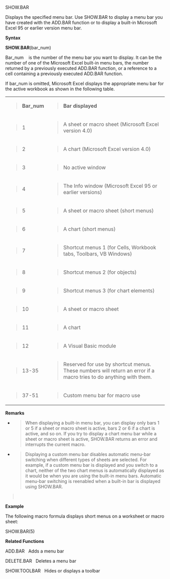 SHOW.BAR

Displays the specified menu bar. Use SHOW.BAR to display a menu bar you
have created with the ADD.BAR function or to display a built-in
Microsoft Excel 95 or earlier version menu bar.

**Syntax**

**SHOW.BAR**(bar\_num)

Bar\_num    is the number of the menu bar you want to display. It can be
the number of one of the Microsoft Excel built-in menu bars, the number
returned by a previously executed ADD.BAR function, or a reference to a
cell containing a previously executed ADD.BAR function.

If bar\_num is omitted, Microsoft Excel displays the appropriate menu
bar for the active workbook as shown in the following table.

<table>
<tbody>
<tr class="odd">
<td><blockquote>
<p><strong>Bar_num</strong></p>
</blockquote></td>
<td><blockquote>
<p><strong>Bar displayed</strong></p>
</blockquote></td>
</tr>
<tr class="even">
<td><blockquote>
<p>1</p>
</blockquote></td>
<td><blockquote>
<p>A sheet or macro sheet (Microsoft Excel version 4.0)</p>
</blockquote></td>
</tr>
<tr class="odd">
<td><blockquote>
<p>2</p>
</blockquote></td>
<td><blockquote>
<p>A chart (Microsoft Excel version 4.0)</p>
</blockquote></td>
</tr>
<tr class="even">
<td><blockquote>
<p>3</p>
</blockquote></td>
<td><blockquote>
<p>No active window</p>
</blockquote></td>
</tr>
<tr class="odd">
<td><blockquote>
<p>4</p>
</blockquote></td>
<td><blockquote>
<p>The Info window (Microsoft Excel 95 or earlier versions)</p>
</blockquote></td>
</tr>
<tr class="even">
<td><blockquote>
<p>5</p>
</blockquote></td>
<td><blockquote>
<p>A sheet or macro sheet (short menus)</p>
</blockquote></td>
</tr>
<tr class="odd">
<td><blockquote>
<p>6</p>
</blockquote></td>
<td><blockquote>
<p>A chart (short menus)</p>
</blockquote></td>
</tr>
<tr class="even">
<td><blockquote>
<p>7</p>
</blockquote></td>
<td><blockquote>
<p>Shortcut menus 1 (for Cells, Workbook tabs, Toolbars, VB Windows)</p>
</blockquote></td>
</tr>
<tr class="odd">
<td><blockquote>
<p>8</p>
</blockquote></td>
<td><blockquote>
<p>Shortcut menus 2 (for objects)</p>
</blockquote></td>
</tr>
<tr class="even">
<td><blockquote>
<p>9</p>
</blockquote></td>
<td><blockquote>
<p>Shortcut menus 3 (for chart elements)</p>
</blockquote></td>
</tr>
<tr class="odd">
<td><blockquote>
<p>10</p>
</blockquote></td>
<td><blockquote>
<p>A sheet or macro sheet</p>
</blockquote></td>
</tr>
<tr class="even">
<td><blockquote>
<p>11</p>
</blockquote></td>
<td><blockquote>
<p>A chart</p>
</blockquote></td>
</tr>
<tr class="odd">
<td><blockquote>
<p>12</p>
</blockquote></td>
<td><blockquote>
<p>A Visual Basic module</p>
</blockquote></td>
</tr>
<tr class="even">
<td><blockquote>
<p>13-35</p>
</blockquote></td>
<td><blockquote>
<p>Reserved for use by shortcut menus. These numbers will return an error if a macro tries to do anything with them.</p>
</blockquote></td>
</tr>
<tr class="odd">
<td><blockquote>
<p>37-51</p>
</blockquote></td>
<td><blockquote>
<p>Custom menu bar for macro use</p>
</blockquote></td>
</tr>
</tbody>
</table>

**Remarks**

  - > When displaying a built-in menu bar, you can display only bars 1
    > or 5 if a sheet or macro sheet is active, bars 2 or 6 if a chart
    > is active, and so on. If you try to display a chart menu bar while
    > a sheet or macro sheet is active, SHOW.BAR returns an error and
    > interrupts the current macro.

  - > Displaying a custom menu bar disables automatic menu-bar switching
    > when different types of sheets are selected. For example, if a
    > custom menu bar is displayed and you switch to a chart, neither of
    > the two chart menus is automatically displayed as it would be when
    > you are using the built-in menu bars. Automatic menu-bar switching
    > is reenabled when a built-in bar is displayed using SHOW.BAR.

>  

**Example**

The following macro formula displays short menus on a worksheet or macro
sheet:

SHOW.BAR(5)

**Related Functions**

ADD.BAR   Adds a menu bar

DELETE.BAR   Deletes a menu bar

SHOW.TOOLBAR   Hides or displays a toolbar


